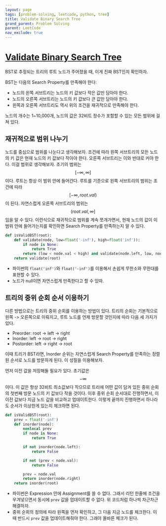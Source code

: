 ```yaml
---
layout: page
tags: [problem-solving, leetcode, python, tree]
title: Validate Binary Search Tree
grand_parent: Problem Solving
parent: LeetCode
nav_exclude: true
---
```


# [Validate Binary Search Tree](https://leetcode.com/problems/validate-binary-search-tree/)

 BST로 추정되는 트리의 루트 노드가 주어졌을 때, 이게 진짜 BST인지
 확인하자.

 BST는 다음의 Search Property를 만족해야 한다:
 - 노드의 왼쪽 서브트리는 노드의 키 값보다 작은 값만 담아야 한다.
 - 노드의 오른쪽 서브트리는 노드의 키 값보다 큰 값만 담아야 한다.
 - 왼쪽과 오른쪽 서브트리도 역시 위의 조건을 재귀적으로 만족해야 한다.

 노드의 개수는 1~10,000개, 노드의 값은 32비트 정수가 포함할 수 있는
 모든 범위에 걸쳐 있다.

## 재귀적으로 범위 나누기

 노드를 중심으로 범위를 나눈다고 생각해보자. 조건에 따라 왼쪽
 서브트리의 모든 노드의 키 값은 현재 노드의 키 값보다 작아야
 한다. 오른쪽 서브트리는 이와 반대로 커야 한다. 이걸 범위로
 생각해보자. 초기의 범위는 $$ [-\infty, \infty] $$ 이다. 루트는 항상
 이 범위 안에 들어간다. 루트를 기준으로 왼쪽 서브트리의 범위는 조건에
 따라 $$ [-\infty, root.val) $$이 된다. 자연스럽게 오른쪽 서브트리의
 범위는 $$ (root.val, \infty] $$ 임을 알 수 있다. 이런식으로
 재귀적으로 범위를 계속 쪼개가면서, 현재 노드의 값이 이 범위 안에
 들어가는지를 확인하면 Search Property를 만족하는지 알 수 있다.

```python
def isValidBST(root):
    def validate(node, low=float('-inf'), high=float('inf')):
        if node is None:
            return True
        return (low < node.val < high) and validate(node.left, low, node.val) and validate(node.right, node.val, high)
    return validate(root)
```

 - 파이썬의 `float('inf')`와 `float('-inf')`를 이용해서 손쉽게
   무한소와 무한대를 표현할 수 있다.
 - 노드가 null이면 자연스럽게 만족한다고 할 수 있따.

## 트리의 중위 순회 순서 이용하기

 다른 방법으로는 트리의 중위 순회를 이용하는 방법이 있다. 트리의
 순회는 기본적으로 왼쪽 -> 오른쪽으로 이뤄지고, 루트 노드를 언제
 방문할 것인지에 따라 다음 세 가지가 있다.
 - Preorder: root -> left -> right
 - Inorder: left -> root -> right
 - Postorder: left -> right -> root

 이때 트리가 BST라면, Inorder 순위는 자연스럽게 Search Property를
 만족하는 정렬된 순서로 노드를 방문하게 된다. 이 성질을 이용해보자.

 먼저 이전 값을 저장해둘 필요가 있다. 초기값은 $$-\infty$$이다. 이
 값은 항상 32비트 최소값보다 작으므로 트리에 어떤 값이 담겨 있든 중위
 순회의 첫번째 방문 노드의 키 값보다 작을 것이다. 이후 중위 순회
 순서대로 진행하면서, 이 이전 값보다 지금 노드 값을 비교하고
 업데이트한다. 이렇게 끝까지 진행하면서 하나라도 순서가 이상한게
 있는지 체크하면 된다.

```python
def isValidBST(root):
    prev = float('-inf')
    def inorder(node):
        nonlocal prev
        if node is None:
            return True

        if not inorder(node.left):
            return False

        if not (prev < node.val):
            return False

        prev = node.val
        return inorder(node.right)
    return inorder(root)
```

 - 파이썬은 Expression 안에 Assignment를 쓸 수 없다. 그래서 리턴
   한줄에 조건을 우겨넣으면서 동시에 `prev` 값을 업데이트할 수
   없다. 위 코드처럼 하나씩 차근차근 해결하자.
 - 중위 순회의 정의에 따라 왼쪽을 먼저 확인하고, 그 다음 지금 노드를
   체크한다. 이때 반드시 `prev` 값을 업데이트해줘야 한다. 그래야
   올바른 체크가 된다.
